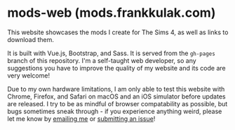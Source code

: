 # mods-web (mods.frankkulak.com)

This website showcases the mods I create for The Sims 4, as well as links to download them.

It is built with Vue.js, Bootstrap, and Sass. It is served from the `gh-pages` branch of this repository. I'm a self-taught web developer, so any suggestions you have to improve the quality of my website and its code are very welcome!

Due to my own hardware limitations, I am only able to test this website with Chrome, Firefox, and Safari on macOS and an iOS simulator before updates are released. I try to be as mindful of browser compatability as possible, but bugs sometimes sneak through - if you experience anything weird, please let me know by [emailing me](mailto:me@frankkulak.com) or [submitting an issue](https://github.com/frankkulak/mods-web/issues)!